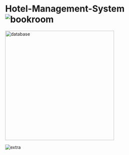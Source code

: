 # Hotel-Management-System![bookroom](https://github.com/AnudeepaG/Hotel-Management-System/assets/93423617/59265a69-719e-45c3-a872-ceba3af748f1)
<img width="348" alt="database" src="https://github.com/AnudeepaG/Hotel-Management-System/assets/93423617/082319c5-d204-4ec0-8c7c-e6692f707335">

![extra](https://github.com/AnudeepaG/Hotel-Management-System/assets/93423617/4b9931ad-a1ac-42f7-9f87-02fd2fbbe8cf)
